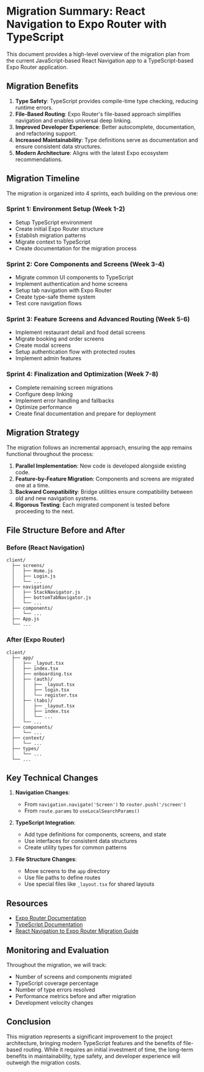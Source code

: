 # Migration Summary: React Navigation to Expo Router with TypeScript

This document provides a high-level overview of the migration plan from the current JavaScript-based React Navigation app to a TypeScript-based Expo Router application.

## Migration Benefits

1. **Type Safety**: TypeScript provides compile-time type checking, reducing runtime errors.
2. **File-Based Routing**: Expo Router's file-based approach simplifies navigation and enables universal deep linking.
3. **Improved Developer Experience**: Better autocomplete, documentation, and refactoring support.
4. **Increased Maintainability**: Type definitions serve as documentation and ensure consistent data structures.
5. **Modern Architecture**: Aligns with the latest Expo ecosystem recommendations.

## Migration Timeline

The migration is organized into 4 sprints, each building on the previous one:

### Sprint 1: Environment Setup (Week 1-2)
- Setup TypeScript environment
- Create initial Expo Router structure
- Establish migration patterns
- Migrate context to TypeScript
- Create documentation for the migration process

### Sprint 2: Core Components and Screens (Week 3-4)
- Migrate common UI components to TypeScript
- Implement authentication and home screens
- Setup tab navigation with Expo Router
- Create type-safe theme system
- Test core navigation flows

### Sprint 3: Feature Screens and Advanced Routing (Week 5-6)
- Implement restaurant detail and food detail screens
- Migrate booking and order screens
- Create modal screens
- Setup authentication flow with protected routes
- Implement admin features

### Sprint 4: Finalization and Optimization (Week 7-8)
- Complete remaining screen migrations
- Configure deep linking
- Implement error handling and fallbacks
- Optimize performance
- Create final documentation and prepare for deployment

## Migration Strategy

The migration follows an incremental approach, ensuring the app remains functional throughout the process:

1. **Parallel Implementation**: New code is developed alongside existing code.
2. **Feature-by-Feature Migration**: Components and screens are migrated one at a time.
3. **Backward Compatibility**: Bridge utilities ensure compatibility between old and new navigation systems.
4. **Rigorous Testing**: Each migrated component is tested before proceeding to the next.

## File Structure Before and After

### Before (React Navigation)
```
client/
  ├── screens/
  │   ├── Home.js
  │   ├── Login.js
  │   └── ...
  ├── navigation/
  │   ├── StackNavigator.js
  │   ├── bottomTabNavigator.js
  │   └── ...
  ├── components/
  │   └── ...
  ├── App.js
  └── ...
```

### After (Expo Router)
```
client/
  ├── app/
  │   ├── _layout.tsx
  │   ├── index.tsx
  │   ├── onboarding.tsx
  │   ├── (auth)/
  │   │   ├── _layout.tsx
  │   │   ├── login.tsx
  │   │   └── register.tsx
  │   ├── (tabs)/
  │   │   ├── _layout.tsx
  │   │   ├── index.tsx
  │   │   └── ...
  │   └── ...
  ├── components/
  │   └── ...
  ├── context/
  │   └── ...
  ├── types/
  │   └── ...
  └── ...
```

## Key Technical Changes

1. **Navigation Changes**:
   - From `navigation.navigate('Screen')` to `router.push('/screen')`
   - From `route.params` to `useLocalSearchParams()`

2. **TypeScript Integration**:
   - Add type definitions for components, screens, and state
   - Use interfaces for consistent data structures
   - Create utility types for common patterns

3. **File Structure Changes**:
   - Move screens to the `app` directory
   - Use file paths to define routes
   - Use special files like `_layout.tsx` for shared layouts

## Resources

- [Expo Router Documentation](https://docs.expo.dev/router/introduction/)
- [TypeScript Documentation](https://www.typescriptlang.org/docs/)
- [React Navigation to Expo Router Migration Guide](https://docs.expo.dev/router/migrate/from-react-navigation/)

## Monitoring and Evaluation

Throughout the migration, we will track:
- Number of screens and components migrated
- TypeScript coverage percentage
- Number of type errors resolved
- Performance metrics before and after migration
- Development velocity changes

## Conclusion

This migration represents a significant improvement to the project architecture, bringing modern TypeScript features and the benefits of file-based routing. While it requires an initial investment of time, the long-term benefits in maintainability, type safety, and developer experience will outweigh the migration costs. 
